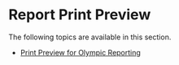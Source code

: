 # Report Print Preview

The following topics are available in this section.
* [Print Preview for Olympic Reporting](print-preview/print-preview-for-wpf.md)